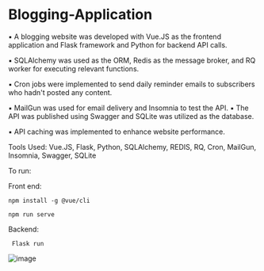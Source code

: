 # Blogging-Application


▪ A blogging website was developed with Vue.JS as the frontend application and Flask 
framework and Python for backend API calls.

▪ SQLAlchemy was used as the ORM, Redis as the message broker, and RQ worker for 
executing relevant functions.

▪ Cron jobs were implemented to send daily reminder emails to subscribers who 
hadn't posted any content.

▪ MailGun was used for email delivery and Insomnia to test the API.
▪ The API was published using Swagger and SQLite was utilized as the database.

▪ API caching was implemented to enhance website performance.


Tools Used: Vue.JS, Flask, Python, SQLAlchemy, REDIS, RQ, Cron, MailGun, Insomnia, 
Swagger, SQLite



To run:

Front end: 

    npm install -g @vue/cli

    npm run serve


Backend: 

     Flask run
     
     
 ![image](https://github.com/Gigi6027/Blogging-Application/assets/97170431/66500d9d-3cd2-43b9-88b9-5568f499330d)

